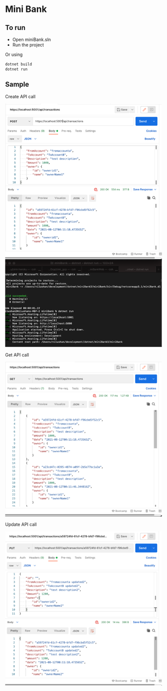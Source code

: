 ﻿# Mini Bank

## To run
- Open miniBank.sln
- Run the project

Or using

```
dotnet build
dotnet run
```



## Sample

Create API call

![Create API](/files/images/minibankApiCreate.png)



Get API call

![Create API](/files/images/minibankApiGet.png)


Update API call

![Create API](/files/images/minibankApiUpdate.png)
